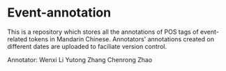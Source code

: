 # Event-annotation

This is a repository which stores all the annotations of POS tags of event-related tokens in Mandarin Chinese. Annotators' annotations created on different dates are uploaded to faciliate version control.

Annotator: Wenxi Li Yutong Zhang Chenrong Zhao
